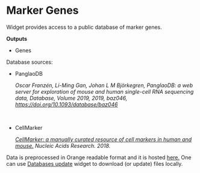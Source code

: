 Marker Genes
============

Widget provides access to a public database of marker genes.


**Outputs**
- Genes


Database sources:

 - PanglaoDB
 
 	<cite>Oscar Franzén, Li-Ming Gan, Johan L M Björkegren, PanglaoDB: a web server for exploration of mouse and human single-cell RNA sequencing data, Database, Volume 2019, 2019, baz046, https://doi.org/10.1093/database/baz046</cite>
 
 </br>
 
 - CellMarker
  
  	<cite>[CellMarker: a manually curated resource of cell markers in human and mouse.][1] Nucleic Acids Research. 2018.</cite>
 

Data is preprocessed in Orange readable format and it is hosted [here.][2] One can use [Databases update](databases_update.md)
widget to download (or update) files locally.
 
 
[1]:https://academic.oup.com/nar/article/47/D1/D721/5115823
[2]:http://download.biolab.si/datasets/bioinformatics/marker_genes/
 
 
